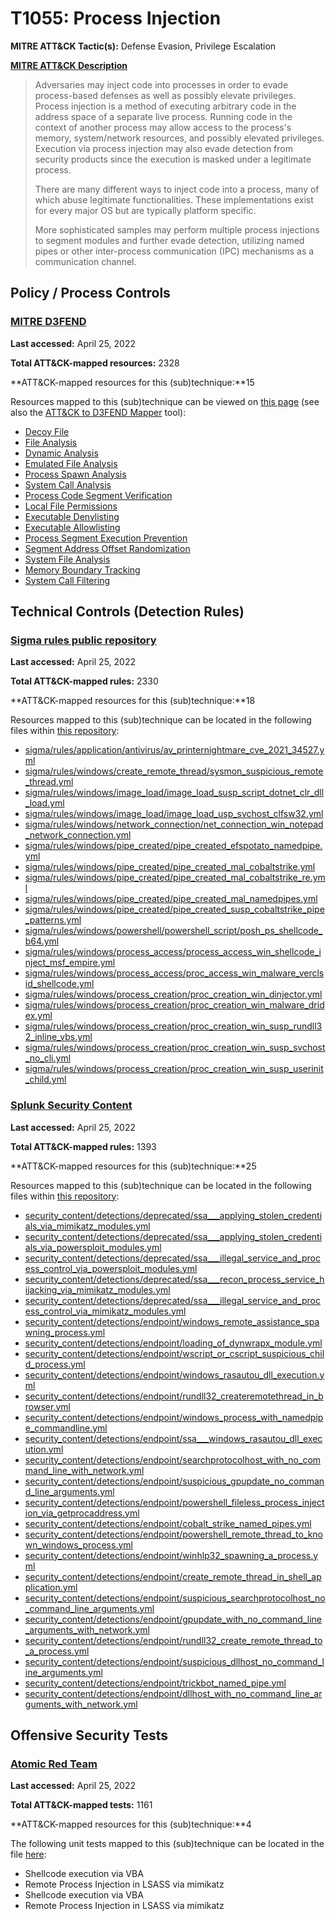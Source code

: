# T1055: Process Injection
**MITRE ATT&CK Tactic(s):** Defense Evasion, Privilege Escalation

**[MITRE ATT&CK Description](https://attack.mitre.org/techniques/T1055)**
<blockquote>Adversaries may inject code into processes in order to evade process-based defenses as well as possibly elevate privileges. Process injection is a method of executing arbitrary code in the address space of a separate live process. Running code in the context of another process may allow access to the process's memory, system/network resources, and possibly elevated privileges. Execution via process injection may also evade detection from security products since the execution is masked under a legitimate process. 

There are many different ways to inject code into a process, many of which abuse legitimate functionalities. These implementations exist for every major OS but are typically platform specific. 

More sophisticated samples may perform multiple process injections to segment modules and further evade detection, utilizing named pipes or other inter-process communication (IPC) mechanisms as a communication channel. </blockquote>
## Policy / Process Controls
### [MITRE D3FEND](https://d3fend.mitre.org/)
**Last accessed:** April 25, 2022

**Total ATT&CK-mapped resources:** 2328

**ATT&CK-mapped resources for this (sub)technique:**15

Resources mapped to this (sub)technique can be viewed on [this page](https://d3fend.mitre.org/) (see also the [ATT&CK to D3FEND Mapper](https://d3fend.mitre.org/tools/attack-mapper) tool):

* [Decoy File](https://d3fend.mitre.org/techniques/d3f:DecoyFile)
* [File Analysis](https://d3fend.mitre.org/techniques/d3f:FileAnalysis)
* [Dynamic Analysis](https://d3fend.mitre.org/techniques/d3f:DynamicAnalysis)
* [Emulated File Analysis](https://d3fend.mitre.org/techniques/d3f:EmulatedFileAnalysis)
* [Process Spawn Analysis](https://d3fend.mitre.org/techniques/d3f:ProcessSpawnAnalysis)
* [System Call Analysis](https://d3fend.mitre.org/techniques/d3f:SystemCallAnalysis)
* [Process Code Segment Verification](https://d3fend.mitre.org/techniques/d3f:ProcessCodeSegmentVerification)
* [Local File Permissions](https://d3fend.mitre.org/techniques/d3f:LocalFilePermissions)
* [Executable Denylisting](https://d3fend.mitre.org/techniques/d3f:ExecutableDenylisting)
* [Executable Allowlisting](https://d3fend.mitre.org/techniques/d3f:ExecutableAllowlisting)
* [Process Segment Execution Prevention](https://d3fend.mitre.org/techniques/d3f:ProcessSegmentExecutionPrevention)
* [Segment Address Offset Randomization](https://d3fend.mitre.org/techniques/d3f:SegmentAddressOffsetRandomization)
* [System File Analysis](https://d3fend.mitre.org/techniques/d3f:SystemFileAnalysis)
* [Memory Boundary Tracking](https://d3fend.mitre.org/techniques/d3f:MemoryBoundaryTracking)
* [System Call Filtering](https://d3fend.mitre.org/techniques/d3f:SystemCallFiltering)

## Technical Controls (Detection Rules)
### [Sigma rules public repository](https://github.com/SigmaHQ/sigma)
**Last accessed:** April 25, 2022

**Total ATT&CK-mapped rules:** 2330

**ATT&CK-mapped resources for this (sub)technique:**18

Resources mapped to this (sub)technique can be located in the following files within [this repository](https://github.com/SigmaHQ/sigma/tree/master/rules):

* [sigma/rules/application/antivirus/av_printernightmare_cve_2021_34527.yml](https://github.com/SigmaHQ/sigma/blob/master/rules/application/antivirus/av_printernightmare_cve_2021_34527.yml)
* [sigma/rules/windows/create_remote_thread/sysmon_suspicious_remote_thread.yml](https://github.com/SigmaHQ/sigma/blob/master/rules/windows/create_remote_thread/sysmon_suspicious_remote_thread.yml)
* [sigma/rules/windows/image_load/image_load_susp_script_dotnet_clr_dll_load.yml](https://github.com/SigmaHQ/sigma/blob/master/rules/windows/image_load/image_load_susp_script_dotnet_clr_dll_load.yml)
* [sigma/rules/windows/image_load/image_load_usp_svchost_clfsw32.yml](https://github.com/SigmaHQ/sigma/blob/master/rules/windows/image_load/image_load_usp_svchost_clfsw32.yml)
* [sigma/rules/windows/network_connection/net_connection_win_notepad_network_connection.yml](https://github.com/SigmaHQ/sigma/blob/master/rules/windows/network_connection/net_connection_win_notepad_network_connection.yml)
* [sigma/rules/windows/pipe_created/pipe_created_efspotato_namedpipe.yml](https://github.com/SigmaHQ/sigma/blob/master/rules/windows/pipe_created/pipe_created_efspotato_namedpipe.yml)
* [sigma/rules/windows/pipe_created/pipe_created_mal_cobaltstrike.yml](https://github.com/SigmaHQ/sigma/blob/master/rules/windows/pipe_created/pipe_created_mal_cobaltstrike.yml)
* [sigma/rules/windows/pipe_created/pipe_created_mal_cobaltstrike_re.yml](https://github.com/SigmaHQ/sigma/blob/master/rules/windows/pipe_created/pipe_created_mal_cobaltstrike_re.yml)
* [sigma/rules/windows/pipe_created/pipe_created_mal_namedpipes.yml](https://github.com/SigmaHQ/sigma/blob/master/rules/windows/pipe_created/pipe_created_mal_namedpipes.yml)
* [sigma/rules/windows/pipe_created/pipe_created_susp_cobaltstrike_pipe_patterns.yml](https://github.com/SigmaHQ/sigma/blob/master/rules/windows/pipe_created/pipe_created_susp_cobaltstrike_pipe_patterns.yml)
* [sigma/rules/windows/powershell/powershell_script/posh_ps_shellcode_b64.yml](https://github.com/SigmaHQ/sigma/blob/master/rules/windows/powershell/powershell_script/posh_ps_shellcode_b64.yml)
* [sigma/rules/windows/process_access/process_access_win_shellcode_inject_msf_empire.yml](https://github.com/SigmaHQ/sigma/blob/master/rules/windows/process_access/process_access_win_shellcode_inject_msf_empire.yml)
* [sigma/rules/windows/process_access/proc_access_win_malware_verclsid_shellcode.yml](https://github.com/SigmaHQ/sigma/blob/master/rules/windows/process_access/proc_access_win_malware_verclsid_shellcode.yml)
* [sigma/rules/windows/process_creation/proc_creation_win_dinjector.yml](https://github.com/SigmaHQ/sigma/blob/master/rules/windows/process_creation/proc_creation_win_dinjector.yml)
* [sigma/rules/windows/process_creation/proc_creation_win_malware_dridex.yml](https://github.com/SigmaHQ/sigma/blob/master/rules/windows/process_creation/proc_creation_win_malware_dridex.yml)
* [sigma/rules/windows/process_creation/proc_creation_win_susp_rundll32_inline_vbs.yml](https://github.com/SigmaHQ/sigma/blob/master/rules/windows/process_creation/proc_creation_win_susp_rundll32_inline_vbs.yml)
* [sigma/rules/windows/process_creation/proc_creation_win_susp_svchost_no_cli.yml](https://github.com/SigmaHQ/sigma/blob/master/rules/windows/process_creation/proc_creation_win_susp_svchost_no_cli.yml)
* [sigma/rules/windows/process_creation/proc_creation_win_susp_userinit_child.yml](https://github.com/SigmaHQ/sigma/blob/master/rules/windows/process_creation/proc_creation_win_susp_userinit_child.yml)

### [Splunk Security Content](https://github.com/splunk/security_content)
**Last accessed:** April 25, 2022

**Total ATT&CK-mapped rules:** 1393

**ATT&CK-mapped resources for this (sub)technique:**25

Resources mapped to this (sub)technique can be located in the following files within [this repository](https://github.com/splunk/security_content/tree/develop/detections):

* [security_content/detections/deprecated/ssa___applying_stolen_credentials_via_mimikatz_modules.yml](https://github.com/splunk/security_content/blob/develop/detections/deprecated/ssa___applying_stolen_credentials_via_mimikatz_modules.yml)
* [security_content/detections/deprecated/ssa___applying_stolen_credentials_via_powersploit_modules.yml](https://github.com/splunk/security_content/blob/develop/detections/deprecated/ssa___applying_stolen_credentials_via_powersploit_modules.yml)
* [security_content/detections/deprecated/ssa___illegal_service_and_process_control_via_powersploit_modules.yml](https://github.com/splunk/security_content/blob/develop/detections/deprecated/ssa___illegal_service_and_process_control_via_powersploit_modules.yml)
* [security_content/detections/deprecated/ssa___recon_process_service_hijacking_via_mimikatz_modules.yml](https://github.com/splunk/security_content/blob/develop/detections/deprecated/ssa___recon_process_service_hijacking_via_mimikatz_modules.yml)
* [security_content/detections/deprecated/ssa___illegal_service_and_process_control_via_mimikatz_modules.yml](https://github.com/splunk/security_content/blob/develop/detections/deprecated/ssa___illegal_service_and_process_control_via_mimikatz_modules.yml)
* [security_content/detections/endpoint/windows_remote_assistance_spawning_process.yml](https://github.com/splunk/security_content/blob/develop/detections/endpoint/windows_remote_assistance_spawning_process.yml)
* [security_content/detections/endpoint/loading_of_dynwrapx_module.yml](https://github.com/splunk/security_content/blob/develop/detections/endpoint/loading_of_dynwrapx_module.yml)
* [security_content/detections/endpoint/wscript_or_cscript_suspicious_child_process.yml](https://github.com/splunk/security_content/blob/develop/detections/endpoint/wscript_or_cscript_suspicious_child_process.yml)
* [security_content/detections/endpoint/windows_rasautou_dll_execution.yml](https://github.com/splunk/security_content/blob/develop/detections/endpoint/windows_rasautou_dll_execution.yml)
* [security_content/detections/endpoint/rundll32_createremotethread_in_browser.yml](https://github.com/splunk/security_content/blob/develop/detections/endpoint/rundll32_createremotethread_in_browser.yml)
* [security_content/detections/endpoint/windows_process_with_namedpipe_commandline.yml](https://github.com/splunk/security_content/blob/develop/detections/endpoint/windows_process_with_namedpipe_commandline.yml)
* [security_content/detections/endpoint/ssa___windows_rasautou_dll_execution.yml](https://github.com/splunk/security_content/blob/develop/detections/endpoint/ssa___windows_rasautou_dll_execution.yml)
* [security_content/detections/endpoint/searchprotocolhost_with_no_command_line_with_network.yml](https://github.com/splunk/security_content/blob/develop/detections/endpoint/searchprotocolhost_with_no_command_line_with_network.yml)
* [security_content/detections/endpoint/suspicious_gpupdate_no_command_line_arguments.yml](https://github.com/splunk/security_content/blob/develop/detections/endpoint/suspicious_gpupdate_no_command_line_arguments.yml)
* [security_content/detections/endpoint/powershell_fileless_process_injection_via_getprocaddress.yml](https://github.com/splunk/security_content/blob/develop/detections/endpoint/powershell_fileless_process_injection_via_getprocaddress.yml)
* [security_content/detections/endpoint/cobalt_strike_named_pipes.yml](https://github.com/splunk/security_content/blob/develop/detections/endpoint/cobalt_strike_named_pipes.yml)
* [security_content/detections/endpoint/powershell_remote_thread_to_known_windows_process.yml](https://github.com/splunk/security_content/blob/develop/detections/endpoint/powershell_remote_thread_to_known_windows_process.yml)
* [security_content/detections/endpoint/winhlp32_spawning_a_process.yml](https://github.com/splunk/security_content/blob/develop/detections/endpoint/winhlp32_spawning_a_process.yml)
* [security_content/detections/endpoint/create_remote_thread_in_shell_application.yml](https://github.com/splunk/security_content/blob/develop/detections/endpoint/create_remote_thread_in_shell_application.yml)
* [security_content/detections/endpoint/suspicious_searchprotocolhost_no_command_line_arguments.yml](https://github.com/splunk/security_content/blob/develop/detections/endpoint/suspicious_searchprotocolhost_no_command_line_arguments.yml)
* [security_content/detections/endpoint/gpupdate_with_no_command_line_arguments_with_network.yml](https://github.com/splunk/security_content/blob/develop/detections/endpoint/gpupdate_with_no_command_line_arguments_with_network.yml)
* [security_content/detections/endpoint/rundll32_create_remote_thread_to_a_process.yml](https://github.com/splunk/security_content/blob/develop/detections/endpoint/rundll32_create_remote_thread_to_a_process.yml)
* [security_content/detections/endpoint/suspicious_dllhost_no_command_line_arguments.yml](https://github.com/splunk/security_content/blob/develop/detections/endpoint/suspicious_dllhost_no_command_line_arguments.yml)
* [security_content/detections/endpoint/trickbot_named_pipe.yml](https://github.com/splunk/security_content/blob/develop/detections/endpoint/trickbot_named_pipe.yml)
* [security_content/detections/endpoint/dllhost_with_no_command_line_arguments_with_network.yml](https://github.com/splunk/security_content/blob/develop/detections/endpoint/dllhost_with_no_command_line_arguments_with_network.yml)


## Offensive Security Tests
### [Atomic Red Team](https://github.com/redcanaryco/atomic-red-team)
**Last accessed:** April 25, 2022

**Total ATT&CK-mapped tests:** 1161

**ATT&CK-mapped resources for this (sub)technique:**4

The following unit tests mapped to this (sub)technique can be located in the file [here](https://github.com/redcanaryco/atomic-red-team/tree/master/atomics/T1055/T1055.yaml):

* Shellcode execution via VBA
* Remote Process Injection in LSASS via mimikatz
* Shellcode execution via VBA
* Remote Process Injection in LSASS via mimikatz

